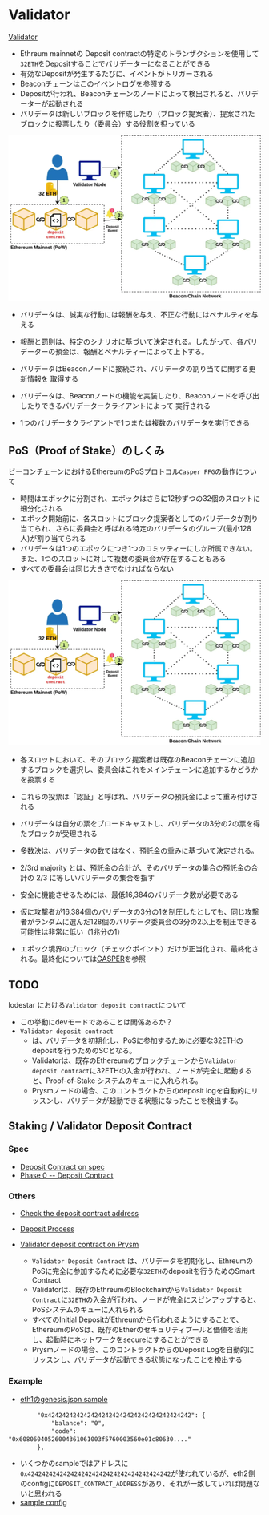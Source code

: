 # Validator
[Validator](https://ethereum.org/en/developers/docs/consensus-mechanisms/pos/#validators)

- Ethreum mainnetの Deposit contractの特定のトランザクションを使用して`32ETH`をDepositすることでバリデーターになることができる
- 有効なDepositが発生するたびに、イベントがトリガーされる
- Beaconチェーンはこのイベントログを参照する
- Depositが行われ、Beaconチェーンのノードによって検出されると、バリデーターが起動される
- バリデータは新しいブロックを作成したり（ブロック提案者）、提案されたブロックに投票したり（委員会）する役割を担っている

![eth2 validator](https://raw.githubusercontent.com/hiromaily/documents/main/images/eth2_validator.webp "eth2 validator")

- バリデータは、誠実な行動には報酬を与え、不正な行動にはペナルティを与える
- 報酬と罰則は、特定のシナリオに基づいて決定される。したがって、各バリデーターの預金は、報酬とペナルティーによって上下する。

- バリデータはBeaconノードに接続され、バリデータの割り当てに関する更新情報を 取得する
- バリデータは、Beaconノードの機能を実装したり、Beaconノードを呼び出したりできるバリデータークライアントによって 実行される
- 1つのバリデータクライアントで1つまたは複数のバリデータを実行できる

## PoS（Proof of Stake）のしくみ
ビーコンチェーンにおけるEthereumのPoSプロトコル`Casper FFG`の動作について

- 時間はエポックに分割され、エポックはさらに12秒ずつの32個のスロットに細分化される
- エポック開始前に、各スロットにブロック提案者としてのバリデータが割り当てられ、さらに委員会と呼ばれる特定のバリデータのグループ(最小128人)が割り当てられる
- バリデータは1つのエポックにつき1つのコミッティーにしか所属できない。また、1つのスロットに対して複数の委員会が存在することもある
- すべての委員会は同じ大きさでなければならない

![eth2 validator](https://raw.githubusercontent.com/hiromaily/documents/main/images/eth2_validator.webp "eth2 validator")

- 各スロットにおいて、そのブロック提案者は既存のBeaconチェーンに追加するブロックを選択し、委員会はこれをメインチェーンに追加するかどうかを投票する
- これらの投票は「認証」と呼ばれ、バリデータの預託金によって重み付けされる
- バリデータは自分の票をブロードキャストし、バリデータの3分の2の票を得たブロックが受理される

- 多数決は、バリデータの数ではなく、預託金の重みに基づいて決定される。
- 2/3rd majority とは、預託金の合計が、そのバリデータの集合の預託金の合計の 2/3 に等しいバリデータの集合を指す
- 安全に機能させるためには、最低16,384のバリデータ数が必要である
- 仮に攻撃者が16,384個のバリデータの3分の1を制圧したとしても、同じ攻撃者がランダムに選んだ128個のバリデータ委員会の3分の2以上を制圧できる可能性は非常に低い（1兆分の1）
- エポック境界のブロック（チェックポイント）だけが正当化され、最終化される。最終化については[GASPER](https://ethereum.org/en/developers/docs/consensus-mechanisms/pos/gasper/)を参照

## TODO
lodestar における`Validator deposit contract`について
- この挙動にdevモードであることは関係あるか？
- `Validator deposit contract`
  - は、バリデータを初期化し、PoSに参加するために必要な32ETHのdepositを行うためのSCとなる。
  - Validatorは、既存のEthereumのブロックチェーンから`Validator deposit contract`に32ETHの入金が行われ、ノードが完全に起動すると、Proof-of-Stake システムのキューに入れられる。
  - Prysmノードの場合、このコントラクトからのdeposit logを自動的にリッスンし、バリデータが起動できる状態になったことを検出する。


## Staking / Validator Deposit Contract
### Spec
- [Deposit Contract on spec](https://github.com/ethereum/consensus-specs/tree/dev/solidity_deposit_contract)
- [Phase 0 -- Deposit Contract](https://github.com/ethereum/consensus-specs/blob/dev/specs/phase0/deposit-contract.md)

### Others
- [Check the deposit contract address](https://ethereum.org/en/staking/deposit-contract/)
- [Deposit Process](https://kb.beaconcha.in/ethereum-2.0-depositing)
- [Validator deposit contract on Prysm](https://docs.prylabs.network/docs/how-prysm-works/validator-deposit-contract)

  - `Validator Deposit Contract` は、バリデータを初期化し、EthreumのPoSに完全に参加するために必要な`32ETH`のdepositを行うためのSmart Contract
  - Validatorは、既存のEthreumのBlockchainから`Validator Deposit Contract`に`32ETH`の入金が行われ、ノードが完全にスピンアップすると、PoSシステムのキューに入れられる
  - すべてのInitial DepositがEthreumから行われるようにすることで、EthereumのPoSは、既存のEtherのセキュリティプールと価値を活用し、起動時にネットワークをsecureにすることができる
  - Prysmノードの場合、このコントラクトからのDeposit Logを自動的にリッスンし、バリデータが起動できる状態になったことを検出する

### Example
- [eth1のgenesis.json sample](https://github.com/rauljordan/eth-pos-devnet/blob/master/execution/genesis.json#L32-L35)
```
		"0x4242424242424242424242424242424242424242": {
			"balance": "0",
			"code": "0x60806040526004361061003f5760003560e01c80630...."
		},
```
- いくつかのsampleではアドレスに`0x4242424242424242424242424242424242424242`が使われているが、eth2側のconfigに`DEPOSIT_CONTRACT_ADDRESS`があり、それが一致していれば問題ないと思われる
- [sample config](https://notes.ethereum.org/@protolambda/merge-devnet-setup-guide#Eth2-config-template)